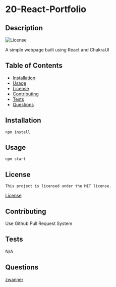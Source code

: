 # 20-React-Portfolio
## Description
 ![License](https://img.shields.io/badge/License-MIT-blue.svg)
 
 A simple webpage built using React and ChakraUI
## Table of Contents
 * [Installation](#installation)
 * [Usage](#usage)
 * [License](#license)
 * [Contributing](#contributing)
 * [Tests](#tests)
 * [Questions](#questions)
## Installation
 `npm install`
## Usage
 `npm start`
## License
    This project is licensed under the MIT license.
 [License](https://opensource.org/licenses/MIT)
## Contributing
 Use Github Pull Request System
## Tests
 N/A
## Questions
 [zwanner](https://github.com/zwanner)
